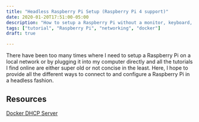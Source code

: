 ```yaml
---
title: "Headless Raspberry Pi Setup (Raspberry Pi 4 support)"
date: 2020-01-20T17:51:00-05:00
description: "How to setup a Raspberry Pi without a monitor, keyboard, mouse, ..."
tags: ["tutorial", "Raspberry Pi", "networking", "docker"]
draft: true

---
```


There have been too many times where I need to setup a Raspberry Pi on a local network or by plugging it into my computer directly and all the tutorials I find online are either super old or not concise in the least. Here, I hope to provide all the different ways to connect to and configure a Raspberry Pi in a headless fashion.



## Resources

[Docker DHCP Server](https://github.com/networkboot/docker-dhcpd)